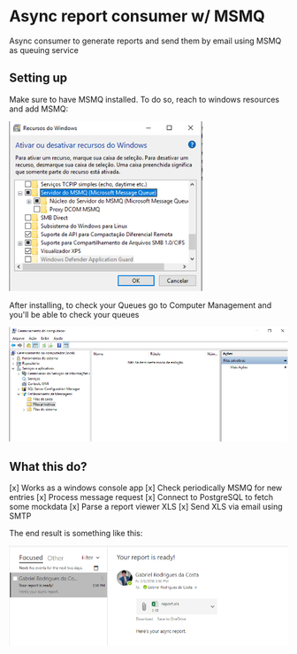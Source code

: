 # Async report consumer w/ MSMQ
Async consumer to generate reports and send them by email using MSMQ as queuing service

## Setting up
Make sure to have MSMQ installed. To do so, reach to windows resources and add MSMQ:

<img src="https://raw.githubusercontent.com/Agezao/Async-report-consumer-w-MSMQ/master/ActivateMsmq.PNG" width="350" />

After installing, to check your Queues go to Computer Management and you'll be able to check your queues

<img src="https://raw.githubusercontent.com/Agezao/Async-report-consumer-w-MSMQ/master/Checking%20queues.PNG" width="700" />

## What this do?
[x] Works as a windows console app
[x] Check periodically MSMQ for new entries
[x] Process message request
[x] Connect to PostgreSQL to fetch some mockdata
[x] Parse a report viewer XLS
[x] Send XLS via email using SMTP

The end result is something like this:

<img src="https://raw.githubusercontent.com/Agezao/Async-report-consumer-w-MSMQ/master/SentMail.PNG" width="600" />
